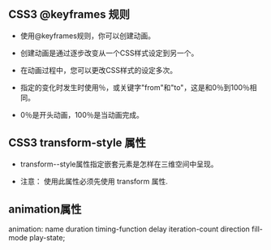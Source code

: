 ## CSS3 @keyframes 规则
* 使用@keyframes规则，你可以创建动画。

* 创建动画是通过逐步改变从一个CSS样式设定到另一个。

* 在动画过程中，您可以更改CSS样式的设定多次。

* 指定的变化时发生时使用％，或关键字"from"和"to"，这是和0％到100％相同。

* 0％是开头动画，100％是当动画完成。

## CSS3 transform-style 属性
* transform--style属性指定嵌套元素是怎样在三维空间中呈现。

* 注意： 使用此属性必须先使用 transform 属性.


## animation属性
animation: name duration timing-function delay iteration-count direction fill-mode play-state;